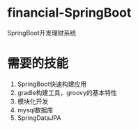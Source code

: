 # financial-SpringBoot
SpringBoot开发理财系统

# 需要的技能
1. SpringBoot快速构建应用
2. gradle构建工具，groovy的基本特性
3. 模块化开发
4. mysql数据库
5. SpringDataJPA


